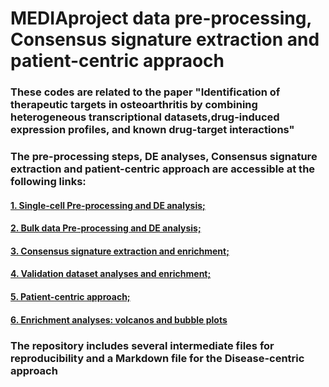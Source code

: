 # MEDIAproject data pre-processing, Consensus signature extraction and patient-centric appraoch
### These codes are related to the paper "Identification of therapeutic targets in osteoarthritis by combining heterogeneous transcriptional datasets,drug-induced expression profiles, and known drug-target interactions"

### The pre-processing steps, DE analyses, Consensus signature extraction and patient-centric approach are accessible at the following links:
#### [1. Single-cell Pre-processing and DE analysis;](https://ceccarellilab.github.io/MEDIAproject/1_singleCell_preProc.html)
#### [2. Bulk data Pre-processing and DE analysis;](https://ceccarellilab.github.io/MEDIAproject/2_Bulk_PreProcessing_DE.html)
#### [3. Consensus signature extraction and enrichment;](https://ceccarellilab.github.io/MEDIAproject/3_Signature_Integration.html)
#### [4. Validation dataset analyses and enrichment;](https://ceccarellilab.github.io/MEDIAproject/4_AnalysesOnValidation.html)
#### [5. Patient-centric approach;](https://ceccarellilab.github.io/MEDIAproject/5_Models_Elastic_RIDGE.html)
#### [6. Enrichment analyses: volcanos and bubble plots](https://ceccarellilab.github.io/MEDIAproject/6_EnrichmentAnalyses.html)

### The repository includes several intermediate files for reproducibility and a Markdown file for the Disease-centric approach
